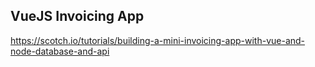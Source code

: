 ## VueJS Invoicing App 
https://scotch.io/tutorials/building-a-mini-invoicing-app-with-vue-and-node-database-and-api